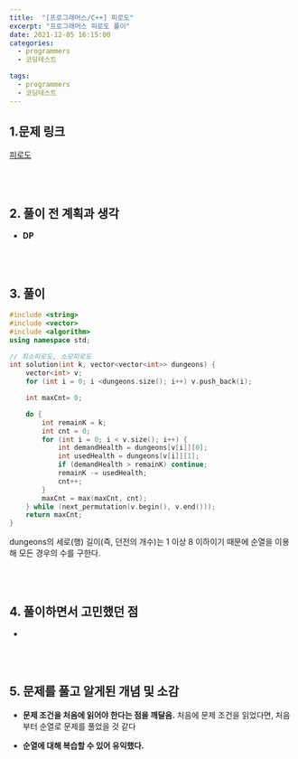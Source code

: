 ```yaml
---
title:  "[프로그래머스/C++] 피로도"
excerpt: "프로그래머스 피로도 풀이"
date: 2021-12-05 16:15:00
categories:
  - programmers
  - 코딩테스트

tags:
  - programmers
  - 코딩테스트
---
```


## 1.문제 링크

[피로도](https://programmers.co.kr/learn/courses/30/lessons/87946)

<br>
<br>

## 2. 풀이 전 계획과 생각

- **DP**


<br>
<br>

## 3. 풀이

```cpp
#include <string>
#include <vector>
#include <algorithm>
using namespace std;

// 최소피로도, 소모피로도
int solution(int k, vector<vector<int>> dungeons) {
    vector<int> v;
    for (int i = 0; i <dungeons.size(); i++) v.push_back(i);

    int maxCnt= 0;

    do {
        int remainK = k;
        int cnt = 0;
        for (int i = 0; i < v.size(); i++) {
            int demandHealth = dungeons[v[i]][0];
            int usedHealth = dungeons[v[i]][1];
            if (demandHealth > remainK) continue;
            remainK -= usedHealth; 
            cnt++;
        }
        maxCnt = max(maxCnt, cnt);
    } while (next_permutation(v.begin(), v.end()));
    return maxCnt;
}
```

dungeons의 세로(행) 길이(즉, 던전의 개수)는 1 이상 8 이하이기 때문에 순열을 이용해 모든 경우의 수를 구한다.


<br>
<br>

## 4. 풀이하면서 고민했던 점

- 


<br>
<br>

## 5. 문제를 풀고 알게된 개념 및 소감

- **문제 조건을 처음에 읽어야 한다는 점을 깨달음.**
처음에 문제 조건을 읽었다면, 처음부터 순열로 문제를 풀었을 것 같다

- **순열에 대해 복습할 수 있어 유익했다.**

